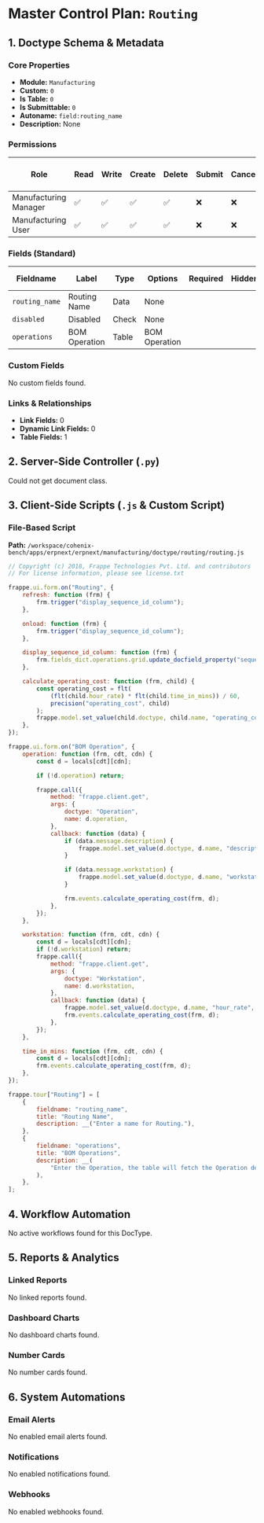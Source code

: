 # Master Control Plan: `Routing`

## 1. Doctype Schema & Metadata

### Core Properties
- **Module:** `Manufacturing`
- **Custom:** `0`
- **Is Table:** `0`
- **Is Submittable:** `0`
- **Autoname:** `field:routing_name`
- **Description:** None

### Permissions
| Role | Read | Write | Create | Delete | Submit | Cancel | Amend | Report | Import | Export | Print | Email | Share | Set User Perms |
|---|---|---|---|---|---|---|---|---|---|---|---|---|---|---|
| Manufacturing Manager | ✅ | ✅ | ✅ | ✅ | ❌ | ❌ | ❌ | ✅ | ❌ | ✅ | ✅ | ✅ | ✅ | ❌ |
| Manufacturing User | ✅ | ✅ | ✅ | ✅ | ❌ | ❌ | ❌ | ✅ | ❌ | ✅ | ✅ | ✅ | ✅ | ❌ |


### Fields (Standard)
| Fieldname | Label | Type | Options | Required | Hidden | Read Only | Default | Description |
|---|---|---|---|---|---|---|---|---|
| `routing_name` | Routing Name | Data | None |  |  |  | None | None |
| `disabled` | Disabled | Check | None |  |  |  | 0 | None |
| `operations` | BOM Operation | Table | BOM Operation |  |  |  | None | None |


### Custom Fields
No custom fields found.


### Links & Relationships
- **Link Fields:** 0
- **Dynamic Link Fields:** 0
- **Table Fields:** 1

## 2. Server-Side Controller (`.py`)
Could not get document class.


## 3. Client-Side Scripts (`.js` & Custom Script)
### File-Based Script
**Path:** `/workspace/cohenix-bench/apps/erpnext/erpnext/manufacturing/doctype/routing/routing.js`
```javascript
// Copyright (c) 2018, Frappe Technologies Pvt. Ltd. and contributors
// For license information, please see license.txt

frappe.ui.form.on("Routing", {
	refresh: function (frm) {
		frm.trigger("display_sequence_id_column");
	},

	onload: function (frm) {
		frm.trigger("display_sequence_id_column");
	},

	display_sequence_id_column: function (frm) {
		frm.fields_dict.operations.grid.update_docfield_property("sequence_id", "in_list_view", 1);
	},

	calculate_operating_cost: function (frm, child) {
		const operating_cost = flt(
			(flt(child.hour_rate) * flt(child.time_in_mins)) / 60,
			precision("operating_cost", child)
		);
		frappe.model.set_value(child.doctype, child.name, "operating_cost", operating_cost);
	},
});

frappe.ui.form.on("BOM Operation", {
	operation: function (frm, cdt, cdn) {
		const d = locals[cdt][cdn];

		if (!d.operation) return;

		frappe.call({
			method: "frappe.client.get",
			args: {
				doctype: "Operation",
				name: d.operation,
			},
			callback: function (data) {
				if (data.message.description) {
					frappe.model.set_value(d.doctype, d.name, "description", data.message.description);
				}

				if (data.message.workstation) {
					frappe.model.set_value(d.doctype, d.name, "workstation", data.message.workstation);
				}

				frm.events.calculate_operating_cost(frm, d);
			},
		});
	},

	workstation: function (frm, cdt, cdn) {
		const d = locals[cdt][cdn];
		if (!d.workstation) return;
		frappe.call({
			method: "frappe.client.get",
			args: {
				doctype: "Workstation",
				name: d.workstation,
			},
			callback: function (data) {
				frappe.model.set_value(d.doctype, d.name, "hour_rate", data.message.hour_rate);
				frm.events.calculate_operating_cost(frm, d);
			},
		});
	},

	time_in_mins: function (frm, cdt, cdn) {
		const d = locals[cdt][cdn];
		frm.events.calculate_operating_cost(frm, d);
	},
});

frappe.tour["Routing"] = [
	{
		fieldname: "routing_name",
		title: "Routing Name",
		description: __("Enter a name for Routing."),
	},
	{
		fieldname: "operations",
		title: "BOM Operations",
		description: __(
			"Enter the Operation, the table will fetch the Operation details like Hourly Rate, Workstation automatically.\n\n After that, set the Operation Time in minutes and the table will calculate the Operation Costs based on the Hourly Rate and Operation Time."
		),
	},
];

```




## 4. Workflow Automation
No active workflows found for this DocType.


## 5. Reports & Analytics
### Linked Reports
No linked reports found.


### Dashboard Charts
No dashboard charts found.


### Number Cards
No number cards found.


## 6. System Automations
### Email Alerts
No enabled email alerts found.


### Notifications
No enabled notifications found.


### Webhooks
No enabled webhooks found.

